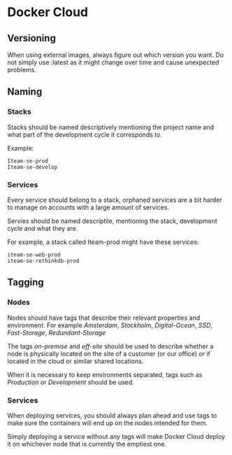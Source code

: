 # Docker Cloud

## Versioning

When using external images, always figure out which version you want. Do not simply use :latest as it might change over time and cause unexpected problems.

## Naming

### Stacks

Stacks should be named descriptively mentioning the project name and what part of the development cycle it corresponds to.

Example:
```
Iteam-se-prod
Iteam-se-develop
```

### Services

Every service should belong to a stack, orphaned services are a bit harder to manage on accounts with a large amount of services.

Servies should be named descriptile, mentioning the stack, development cycle and what they are.

For example, a stack called Iteam-prod might have these services:
```
iteam-se-web-prod
iteam-se-rethinkdb-prod
```

## Tagging

### Nodes

Nodes should have tags that describe their relevant properties and environment. For example *Amsterdam*, *Stockholm*, *Digital-Ocean*, *SSD*, *Fast-Storage*, *Redundant-Storage*

The tags *on-premise* and *off-site* should be used to describe whether a node is physically located on the site of a customer (or our office) or if located in the cloud or similar shared locations.

When it is necessary to keep environments separated, tags such as *Production* or *Development* should be used.

### Services

When deploying services, you should always plan ahead and use tags to make sure the containers will end up on the nodes intended for them.

Simply deploying a service without any tags will make Docker Cloud deploy it on whichever node that is currently the emptiest one.
